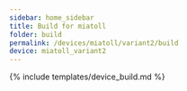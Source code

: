 ```yaml
---
sidebar: home_sidebar
title: Build for miatoll
folder: build
permalink: /devices/miatoll/variant2/build
device: miatoll_variant2
---
```

{% include templates/device_build.md %}
